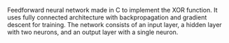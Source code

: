Feedforward neural network made in C to implement the XOR function. It uses fully connected architecture with backpropagation and gradient descent for training. The network consists of an input layer, a hidden layer with two neurons, and an output layer with a single neuron. 
